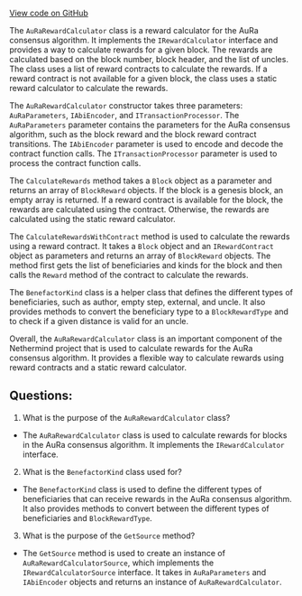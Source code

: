 [View code on GitHub](https://github.com/nethermindeth/nethermind/Nethermind.Consensus.AuRa/Rewards/AuRaRewardCalculator.cs)

The `AuRaRewardCalculator` class is a reward calculator for the AuRa consensus algorithm. It implements the `IRewardCalculator` interface and provides a way to calculate rewards for a given block. The rewards are calculated based on the block number, block header, and the list of uncles. The class uses a list of reward contracts to calculate the rewards. If a reward contract is not available for a given block, the class uses a static reward calculator to calculate the rewards.

The `AuRaRewardCalculator` constructor takes three parameters: `AuRaParameters`, `IAbiEncoder`, and `ITransactionProcessor`. The `AuRaParameters` parameter contains the parameters for the AuRa consensus algorithm, such as the block reward and the block reward contract transitions. The `IAbiEncoder` parameter is used to encode and decode the contract function calls. The `ITransactionProcessor` parameter is used to process the contract function calls.

The `CalculateRewards` method takes a `Block` object as a parameter and returns an array of `BlockReward` objects. If the block is a genesis block, an empty array is returned. If a reward contract is available for the block, the rewards are calculated using the contract. Otherwise, the rewards are calculated using the static reward calculator.

The `CalculateRewardsWithContract` method is used to calculate the rewards using a reward contract. It takes a `Block` object and an `IRewardContract` object as parameters and returns an array of `BlockReward` objects. The method first gets the list of beneficiaries and kinds for the block and then calls the `Reward` method of the contract to calculate the rewards.

The `BenefactorKind` class is a helper class that defines the different types of beneficiaries, such as author, empty step, external, and uncle. It also provides methods to convert the beneficiary type to a `BlockRewardType` and to check if a given distance is valid for an uncle.

Overall, the `AuRaRewardCalculator` class is an important component of the Nethermind project that is used to calculate rewards for the AuRa consensus algorithm. It provides a flexible way to calculate rewards using reward contracts and a static reward calculator.
## Questions: 
 1. What is the purpose of the `AuRaRewardCalculator` class?
- The `AuRaRewardCalculator` class is used to calculate rewards for blocks in the AuRa consensus algorithm. It implements the `IRewardCalculator` interface.

2. What is the `BenefactorKind` class used for?
- The `BenefactorKind` class is used to define the different types of beneficiaries that can receive rewards in the AuRa consensus algorithm. It also provides methods to convert between the different types of beneficiaries and `BlockRewardType`.

3. What is the purpose of the `GetSource` method?
- The `GetSource` method is used to create an instance of `AuRaRewardCalculatorSource`, which implements the `IRewardCalculatorSource` interface. It takes in `AuRaParameters` and `IAbiEncoder` objects and returns an instance of `AuRaRewardCalculator`.